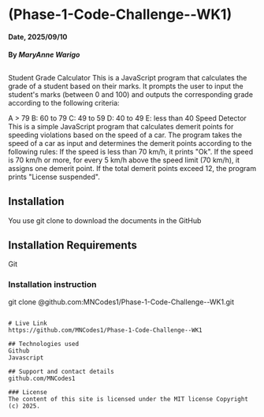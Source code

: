 # (Phase-1-Code-Challenge--WK1)

#### Date, 2025/09/10

#### By *MaryAnne Warigo*

## 
Student Grade Calculator
This is a JavaScript program that calculates the grade of a student based on their marks. It prompts the user to input the student's marks (between 0 and 100) and outputs the corresponding grade according to the following criteria:

A > 79
B: 60 to 79
C: 49 to 59
D: 40 to 49
E: less than 40
Speed Detector
This is a simple JavaScript program that calculates demerit points for speeding violations based on the speed of a car. The program takes the speed of a car as input and determines the demerit points according to the following rules:
If the speed is less than 70 km/h, it prints "Ok".
If the speed is 70 km/h or more, for every 5 km/h above the speed limit (70 km/h), it assigns one demerit point.
If the total demerit points exceed 12, the program prints "License suspended".

## Installation
You use git clone to download the documents in the GitHub

## Installation Requirements
Git

### Installation instruction
git clone @github.com:MNCodes1/Phase-1-Code-Challenge--WK1.git


```

# Live Link
https://github.com/MNCodes1/Phase-1-Code-Challenge--WK1

## Technologies used
Github
Javascript

## Support and contact details
github.com/MNCodes1

### License
The content of this site is licensed under the MIT license Copyright (c) 2025.
